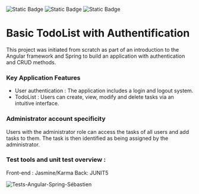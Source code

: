 ![Static Badge](https://img.shields.io/badge/18.2.0-%23c3002f?logo=angular) ![Static Badge](https://img.shields.io/badge/3.3.3-grey?logo=spring&label=Spring)
![Static Badge](https://img.shields.io/badge/mySQL-%23f29111?logo=mysql)

# Basic TodoList with Authentification

This project was initiated from scratch as part of an introduction to the Angular framework and Spring to build an application with authentication and CRUD methods.

### Key Application Features

- User authentication : The application includes a login and logout system.
- TodoList : Users can create, view, modify and delete tasks via an intuitive interface. 

### Administrator account specificity 
Users with the administrator role can access the tasks of all users and add tasks to them. The task is then identified as being assigned by the administrator. 

### Test tools and unit test overview : 
Front-end : Jasmine/Karma
Back: JUNIT5


  ![Tests-Angular-Spring-Sébastien](https://github.com/user-attachments/assets/c8cb6475-8d99-4049-9c9f-361cdfb6c8a8)

  
  
